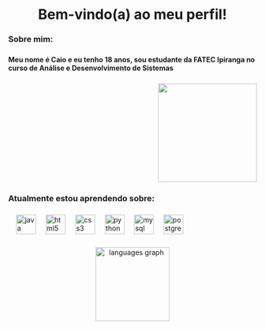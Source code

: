 <h1 align="center">Bem-vindo(a) ao meu perfil!</h1>

###

<h3 align="left">Sobre mim:</h3>

###

<h4 align="left">Meu nome é Caio e eu tenho 18 anos, sou estudante da FATEC Ipiranga no curso de Análise e Desenvolvimento de Sistemas</h4>

###

<div align="right">
  <img height="200" src="https://media.giphy.com/media/v1.Y2lkPWVjZjA1ZTQ3M3BuYmpyazE5MHI5NW1qN3VmYzFoanlhcml1dGEzbXZhN21iZm13ZyZlcD12MV9naWZzX3JlbGF0ZWQmY3Q9Zw/5argtR58g51Xq/giphy.gif"  />
</div>

###

<h3 align="left">Atualmente estou aprendendo sobre:</h3>

###

<div align="left">
  <img width="12" />
  <img src="https://cdn.jsdelivr.net/gh/devicons/devicon/icons/java/java-original.svg" height="40" alt="java logo"  />
  <img width="12" />
  <img src="https://cdn.jsdelivr.net/gh/devicons/devicon/icons/html5/html5-original.svg" height="40" alt="html5 logo"  />
  <img width="12" />
  <img src="https://cdn.jsdelivr.net/gh/devicons/devicon/icons/css3/css3-original.svg" height="40" alt="css3 logo"  />
  <img width="12" />
  <img src="https://cdn.jsdelivr.net/gh/devicons/devicon/icons/python/python-original.svg" height="40" alt="python logo"  />
  <img width="12" />
  <img src="https://cdn.jsdelivr.net/gh/devicons/devicon/icons/mysql/mysql-original.svg" height="40" alt="mysql logo"  />
  <img width="12" />
  <img src="https://cdn.jsdelivr.net/gh/devicons/devicon/icons/postgresql/postgresql-original.svg" height="40" alt="postgresql logo"  />
</div>

###

<div align="center">
  <img src="https://github-readme-stats.vercel.app/api/top-langs?username=CaioTBarbieri&locale=en&hide_title=false&layout=compact&card_width=320&langs_count=5&theme=dracula&hide_border=false&order=2" height="150" alt="languages graph"  />
</div>

###
